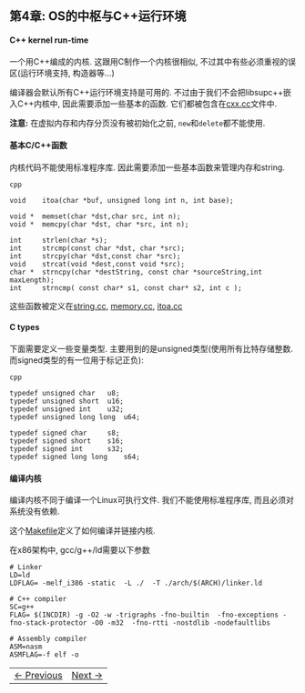 ## 第4章: OS的中枢与C++运行环境


#### C++ kernel run-time

一个用C++编成的内核. 这跟用C制作一个内核很相似, 不过其中有些必须重视的误区(运行环境支持, 构造器等...)

编译器会默认所有C++运行环境支持是可用的. 不过由于我们不会把libsupc++嵌入C++内核中, 因此需要添加一些基本的函数. 它们都被包含在[cxx.cc](https://github.com/SamyPesse/How-to-Make-a-Computer-Operating-System/blob/master/src/kernel/runtime/cxx.cc)文件中. 


**注意:** 在虚拟内存和内存分页没有被初始化之前, `new`和`delete`都不能使用.


#### 基本C/C++函数

内核代码不能使用标准程序库. 因此需要添加一些基本函数来管理内存和string.


```
cpp

void 	itoa(char *buf, unsigned long int n, int base);

void *	memset(char *dst,char src, int n);
void *	memcpy(char *dst, char *src, int n);

int 	strlen(char *s);
int 	strcmp(const char *dst, char *src);
int 	strcpy(char *dst,const char *src);
void 	strcat(void *dest,const void *src);
char *	strncpy(char *destString, const char *sourceString,int maxLength);
int 	strncmp( const char* s1, const char* s2, int c );

```

这些函数被定义在[string.cc](https://github.com/SamyPesse/How-to-Make-a-Computer-Operating-System/blob/master/src/kernel/runtime/string.cc), [memory.cc](https://github.com/SamyPesse/How-to-Make-a-Computer-Operating-System/blob/master/src/kernel/runtime/memory.cc), [itoa.cc](https://github.com/SamyPesse/How-to-Make-a-Computer-Operating-System/blob/master/src/kernel/runtime/itoa.cc)

#### C types

下面需要定义一些变量类型. 主要用到的是unsigned类型(使用所有比特存储整数. 而signed类型的有一位用于标记正负):


```
cpp

typedef unsigned char 	u8;
typedef unsigned short 	u16;
typedef unsigned int 	u32;
typedef unsigned long long 	u64;

typedef signed char 	s8;
typedef signed short 	s16;
typedef signed int 		s32;
typedef signed long long	s64;
```

#### 编译内核

编译内核不同于编译一个Linux可执行文件. 我们不能使用标准程序库, 而且必须对系统没有依赖. 

这个[Makefile](https://github.com/SamyPesse/How-to-Make-a-Computer-Operating-System/blob/master/src/kernel/Makefile)定义了如何编译并链接内核.

在x86架构中, gcc/g++/ld需要以下参数


```
# Linker
LD=ld
LDFLAG= -melf_i386 -static  -L ./  -T ./arch/$(ARCH)/linker.ld

# C++ compiler
SC=g++
FLAG= $(INCDIR) -g -O2 -w -trigraphs -fno-builtin  -fno-exceptions -fno-stack-protector -O0 -m32  -fno-rtti -nostdlib -nodefaultlibs 

# Assembly compiler
ASM=nasm
ASMFLAG=-f elf -o
```

<table><tr><td><a href="../Chapter-3/README.md" >&larr; Previous</a></td><td><a href="../Chapter-5/README.md" >Next &rarr;</a></td></tr></table>